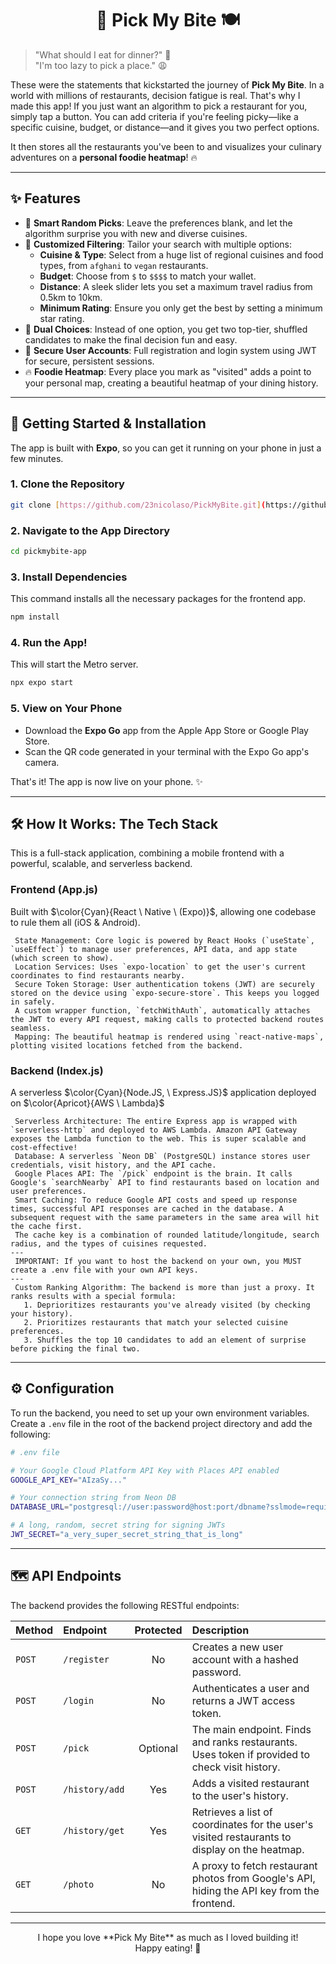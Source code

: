<div align="center">

# 💖 Pick My Bite 🍽️

</div>

> "What should I eat for dinner?" 🤔
> <br/>
> "I'm too lazy to pick a place." 😩

These were the statements that kickstarted the journey of **Pick My Bite**. In a world with millions of restaurants, decision fatigue is real. That's why I made this app! If you just want an algorithm to pick a restaurant for you, simply tap a button. You can add criteria if you're feeling picky—like a specific cuisine, budget, or distance—and it gives you two perfect options.

It then stores all the restaurants you've been to and visualizes your culinary adventures on a **personal foodie heatmap**! 🔥

---

## ✨ Features

-   🔮 **Smart Random Picks**: Leave the preferences blank, and let the algorithm surprise you with new and diverse cuisines.
-   🎨 **Customized Filtering**: Tailor your search with multiple options:
    -   **Cuisine & Type**: Select from a huge list of regional cuisines and food types, from `afghani` to `vegan` restaurants.
    -   **Budget**: Choose from `$` to `$$$$` to match your wallet.
    -   **Distance**: A sleek slider lets you set a maximum travel radius from 0.5km to 10km.
    -   **Minimum Rating**: Ensure you only get the best by setting a minimum star rating.
-   🤔 **Dual Choices**: Instead of one option, you get two top-tier, shuffled candidates to make the final decision fun and easy.
-   🔐 **Secure User Accounts**: Full registration and login system using JWT for secure, persistent sessions.
-   🔥 **Foodie Heatmap**: Every place you mark as "visited" adds a point to your personal map, creating a beautiful heatmap of your dining history.

---

## 🚀 Getting Started & Installation

The app is built with **Expo**, so you can get it running on your phone in just a few minutes.

### 1. Clone the Repository

```bash
git clone [https://github.com/23nicolaso/PickMyBite.git](https://github.com/23nicolaso/PickMyBite.git)
````

### 2\. Navigate to the App Directory

```bash
cd pickmybite-app
```

### 3\. Install Dependencies

This command installs all the necessary packages for the frontend app.

```bash
npm install
```

### 4\. Run the App\!

This will start the Metro server.

```bash
npx expo start
```

### 5\. View on Your Phone

  - Download the **Expo Go** app from the Apple App Store or Google Play Store.
  - Scan the QR code generated in your terminal with the Expo Go app's camera.

That's it\! The app is now live on your phone. ✨

-----

## 🛠️ How It Works: The Tech Stack

This is a full-stack application, combining a mobile frontend with a powerful, scalable, and serverless backend.

### Frontend (App.js)

Built with $\color{Cyan}{React \ Native \ (Expo)}$, allowing one codebase to rule them all (iOS & Android).

```
 State Management: Core logic is powered by React Hooks (`useState`, `useEffect`) to manage user preferences, API data, and app state (which screen to show).
 Location Services: Uses `expo-location` to get the user's current coordinates to find restaurants nearby.
 Secure Token Storage: User authentication tokens (JWT) are securely stored on the device using `expo-secure-store`. This keeps you logged in safely.
 A custom wrapper function, `fetchWithAuth`, automatically attaches the JWT to every API request, making calls to protected backend routes seamless.
 Mapping: The beautiful heatmap is rendered using `react-native-maps`, plotting visited locations fetched from the backend.
```

### Backend (Index.js)

A serverless $\color{Cyan}{Node.JS, \ Express.JS}$ application deployed on $\color{Apricot}{AWS \ Lambda}$

```
 Serverless Architecture: The entire Express app is wrapped with `serverless-http` and deployed to AWS Lambda. Amazon API Gateway exposes the Lambda function to the web. This is super scalable and cost-effective!
 Database: A serverless `Neon DB` (PostgreSQL) instance stores user credentials, visit history, and the API cache.
 Google Places API: The `/pick` endpoint is the brain. It calls Google's `searchNearby` API to find restaurants based on location and user preferences.
 Smart Caching: To reduce Google API costs and speed up response times, successful API responses are cached in the database. A subsequent request with the same parameters in the same area will hit the cache first.
 The cache key is a combination of rounded latitude/longitude, search radius, and the types of cuisines requested.
---
 IMPORTANT: If you want to host the backend on your own, you MUST create a .env file with your own API keys.
---
 Custom Ranking Algorithm: The backend is more than just a proxy. It ranks results with a special formula:
   1. Deprioritizes restaurants you've already visited (by checking your history).
   2. Prioritizes restaurants that match your selected cuisine preferences.
   3. Shuffles the top 10 candidates to add an element of surprise before picking the final two.
```

-----

## ⚙️ Configuration

To run the backend, you need to set up your own environment variables. Create a `.env` file in the root of the backend project directory and add the following:

```bash
# .env file

# Your Google Cloud Platform API Key with Places API enabled
GOOGLE_API_KEY="AIzaSy..."

# Your connection string from Neon DB
DATABASE_URL="postgresql://user:password@host:port/dbname?sslmode=require"

# A long, random, secret string for signing JWTs
JWT_SECRET="a_very_super_secret_string_that_is_long"
```

-----

## 🗺️ API Endpoints

The backend provides the following RESTful endpoints:

| Method | Endpoint              | Protected | Description                                                                                                    |
| :----- | :-------------------- | :-------: | :------------------------------------------------------------------------------------------------------------- |
| `POST` | `/register`           |    No     | Creates a new user account with a hashed password.                                                         |
| `POST` | `/login`              |    No     | Authenticates a user and returns a JWT access token.                                                       |
| `POST` | `/pick`               | Optional  | The main endpoint. Finds and ranks restaurants. Uses token if provided to check visit history. |
| `POST` | `/history/add`        |    Yes    | Adds a visited restaurant to the user's history.                                                    |
| `GET`  | `/history/get`        |    Yes    | Retrieves a list of coordinates for the user's visited restaurants to display on the heatmap. |
| `GET`  | `/photo`              |    No     | A proxy to fetch restaurant photos from Google's API, hiding the API key from the frontend.     |

-----

<div align="center"\>
I hope you love **Pick My Bite** as much as I loved building it!
<br/\>
Happy eating! 🎉
</div\>
<br/\>
<br/\>

```
```
